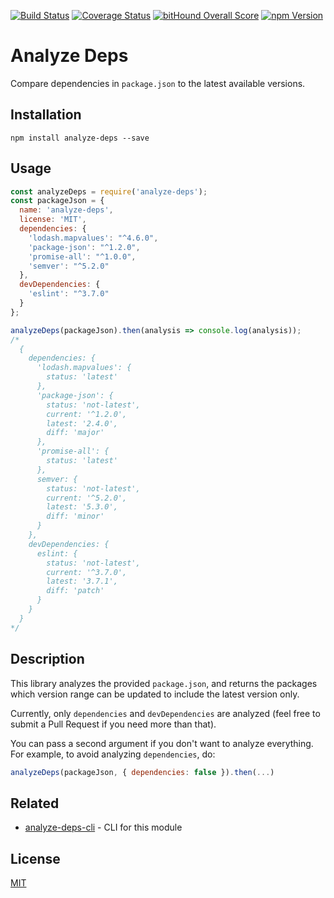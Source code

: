 [![Build Status](https://img.shields.io/codeship/ba96f3c0-7103-0134-0ab4-36aa8dc0a6fb/master.svg?style=flat-square)](https://codeship.com/projects/178250)
[![Coverage Status](https://img.shields.io/codecov/c/github/moroshko/analyze-deps/master.svg?style=flat-square)](https://codecov.io/gh/moroshko/analyze-deps)
[![bitHound Overall Score](https://www.bithound.io/github/moroshko/analyze-deps/badges/score.svg)](https://www.bithound.io/github/moroshko/analyze-deps)
[![npm Version](https://img.shields.io/npm/v/analyze-deps.svg?style=flat-square)](https://npmjs.org/package/analyze-deps)

# Analyze Deps

Compare dependencies in `package.json` to the latest available versions.

## Installation

```shell
npm install analyze-deps --save
```

## Usage

```js
const analyzeDeps = require('analyze-deps');
const packageJson = {
  name: 'analyze-deps',
  license: 'MIT',
  dependencies: {
    'lodash.mapvalues': "^4.6.0",
    'package-json': "^1.2.0",
    'promise-all': "^1.0.0",
    'semver': "^5.2.0"
  },
  devDependencies: {
    'eslint': "^3.7.0"
  }
};

analyzeDeps(packageJson).then(analysis => console.log(analysis));
/*
  {
    dependencies: {
      'lodash.mapvalues': {
        status: 'latest'
      },
      'package-json': {
        status: 'not-latest',
        current: '^1.2.0',
        latest: '2.4.0',
        diff: 'major'
      },
      'promise-all': {
        status: 'latest'
      },
      semver: {
        status: 'not-latest',
        current: '^5.2.0',
        latest: '5.3.0',
        diff: 'minor'
      }
    },
    devDependencies: {
      eslint: {
        status: 'not-latest',
        current: '^3.7.0',
        latest: '3.7.1',
        diff: 'patch'
      }
    }
  }
*/
```

## Description

This library analyzes the provided `package.json`, and returns the packages which version range can be updated to include the latest version only.

Currently, only `dependencies` and `devDependencies` are analyzed (feel free to submit a Pull Request if you need more than that). 

You can pass a second argument if you don't want to analyze everything. For example, to avoid analyzing `dependencies`, do:

```js
analyzeDeps(packageJson, { dependencies: false }).then(...)
```

## Related

* [analyze-deps-cli](https://github.com/moroshko/analyze-deps-cli) - CLI for this module

## License

[MIT](http://moroshko.mit-license.org)
